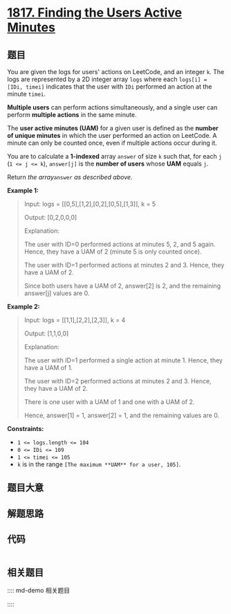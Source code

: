 # [1817. Finding the Users Active Minutes](https://leetcode.com/problems/finding-the-users-active-minutes/)

## 题目

You are given the logs for users' actions on LeetCode, and an integer `k`. The
logs are represented by a 2D integer array `logs` where each `logs[i] = [IDi,
timei]` indicates that the user with `IDi` performed an action at the minute
`timei`.

**Multiple users** can perform actions simultaneously, and a single user can
perform **multiple actions** in the same minute.

The **user active minutes (UAM)** for a given user is defined as the **number
of unique minutes** in which the user performed an action on LeetCode. A
minute can only be counted once, even if multiple actions occur during it.

You are to calculate a **1-indexed** array `answer` of size `k` such that, for
each `j` (`1 <= j <= k`), `answer[j]` is the **number of users** whose **UAM**
equals `j`.

Return _the array_`answer` _as described above_.



**Example 1:**

> Input: logs = [[0,5],[1,2],[0,2],[0,5],[1,3]], k = 5
> 
> Output: [0,2,0,0,0]
> 
> Explanation:
> 
> The user with ID=0 performed actions at minutes 5, 2, and 5 again. Hence, they have a UAM of 2 (minute 5 is only counted once).
> 
> The user with ID=1 performed actions at minutes 2 and 3. Hence, they have a UAM of 2.
> 
> Since both users have a UAM of 2, answer[2] is 2, and the remaining answer[j] values are 0.

**Example 2:**

> Input: logs = [[1,1],[2,2],[2,3]], k = 4
> 
> Output: [1,1,0,0]
> 
> Explanation:
> 
> The user with ID=1 performed a single action at minute 1. Hence, they have a UAM of 1.
> 
> The user with ID=2 performed actions at minutes 2 and 3. Hence, they have a UAM of 2.
> 
> There is one user with a UAM of 1 and one with a UAM of 2.
> 
> Hence, answer[1] = 1, answer[2] = 1, and the remaining values are 0.

**Constraints:**

  * `1 <= logs.length <= 104`
  * `0 <= IDi <= 109`
  * `1 <= timei <= 105`
  * `k` is in the range `[The maximum **UAM** for a user, 105]`.


## 题目大意

## 解题思路

## 代码

```javascript

```

## 相关题目

:::: md-demo 相关题目

::::
